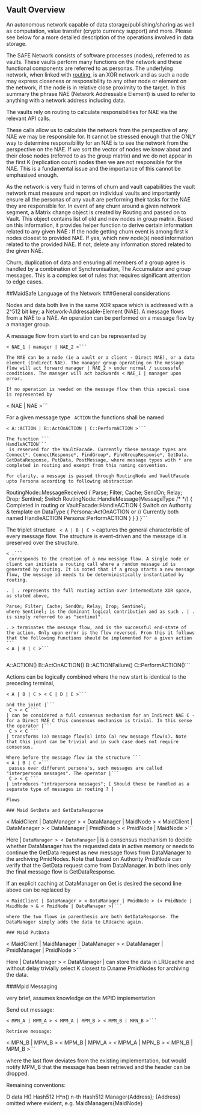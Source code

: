 ## Vault Overview

An autonomous network capable of data storage/publishing/sharing as well as computation, value transfer (crypto currency support) and more. Please see below for a more detailed description of the operations involved in data storage.

The SAFE Network consists of software processes (nodes), referred to as vaults. These vaults perform many functions on the network and these functional components are referred to as personas. The underlying network, when linked with [routing](https://github.com/maidsafe/MaidSafe-Routing), is an XOR network and as such a node may express closeness or responsibility to any other node or element on the network, if the node is in relative close proximity to the target. In this summary the phrase NAE (Network Addressable Element) is used to refer to anything with a network address including data.

The vaults rely on routing to calculate responsibilities for NAE via the relevant API calls.

These calls allow us to calculate the network from the perspective of any NAE we may be responsible for. It cannot be stressed enough that the ONLY way to determine responsibility for an NAE is to see the network from the perspective on the NAE. If we sort the vector of nodes we know about and their close nodes (referred to as the group matrix) and we do not appear in the first K (replication count) nodes then we are not responsible for the NAE. This is a fundamental issue and the importance of this cannot be emphasised enough.

As the network is very fluid in terms of churn and vault capabilities the vault network must measure and report on individual vaults and importantly ensure all the personas of any vault are performing their tasks for the NAE they are responsible for. In event of any churn around a given network segment, a Matrix change object is created by Routing and passed on to Vault. This object contains list of old and new nodes in group matrix. Based on this information, it provides helper function to derive certain information related to any given NAE : If the node getting churn event is among first k nodes closest to provided NAE. If yes, which new node(s) need information related to the provided NAE. If not, delete any information stored related to the given NAE.

Churn, duplication of data and ensuring all members of a group agree is handled by a combination of Synchronisation, The Accumulator and group messages. This is a complex set of rules that requires significant attention to edge cases.

##MaidSafe Language of the Network
###General considerations

Nodes and data both live in the same XOR space which is addressed with a 2^512 bit key; a Network-Addressable-Element (NAE). A message flows from a NAE to a NAE. An operation can be performed on a message flow by a manager group.

A message flow from start to end can be represented by

```
< NAE_1 | manager | NAE_2 >```

The NAE can be a node (ie a vault or a client - Direct NAE), or a data element (Indirect NAE). The manager group operating on the message flow will act forward manager | NAE_2 > under normal / successful conditions. The manager will act backwards < NAE_1 | manager upon error.

If no operation is needed on the message flow then this special case is represented by

```
< NAE | NAE >```

For a given message type ```
ACTION```
 the functions shall be named

```
< A::ACTION | B::ActOnACTION | C::PerformACTION >```

The function ```
HandleACTION```
 is reserved for the VaultFacade. Currently these message types are Connect*, ConnectResponse*, FindGroup*, FindGroupResponse*, GetData, GetDataResponse, PutData, PostMessage, where message types with * are completed in routing and exempt from this naming convention.

For clarity, a message is passed through RoutingNode and VaultFacade upto Persona according to following abstraction

```
RoutingNode::MessageReceived {
  Parse; Filter; Cache; SendOn; Relay; Drop; Sentinel;
  Switch RoutingNode::HandleMessage(MessageType /* */) {
    Completed in routing or
    VaultFacade::HandleACTION {
      Switch on Authority & template on DataType {
        Persona::ActOnACTION or  // Currently both named HandleACTION
        Persona::PerformACTION
      }
    }
  }
}```

The triplet structure ```
< A | B | C >```
 captures the general characteristic of every message flow. The structure is event-driven and the message id is preserved over the structure.

```
< .```
 corresponds to the creation of a new message flow. A single node or client can initiate a routing call where a random message id is generated by routing. It is noted that if a group starts a new message flow, the message id needs to be deterministically instantiated by routing.

. | . represents the full routing action over intermediate XOR space, as stated above,

Parse; Filter; Cache; SendOn; Relay; Drop; Sentinel;
where Sentinel; is the dominant logical contribution and as such . | . is simply referred to as "sentinel".

. > terminates the message flow, and is the successful end-state of the action. Only upon error is the flow reversed. From this it follows that the following functions should be implemented for a given action ```
< A | B | C >```


```
A::ACTION()
B::ActOnACTION()
B::ACTIONFailure()
C::PerformACTION()```

Actions can be logically combined where the new start is identical to the preceding terminal,

```
< A | B | C > < C | D | E >```

and the joint |```
 C > < C ```
| can be considered a full consensus mechanism for an Indirect NAE C - for a Direct NAE C this consensus mechanism is trivial. In this sense the operator |```
 C > < C ```
| transforms (a) message flow(s) into (a) new message flow(s). Note that this joint can be trivial and in such case does not require consensus.

Where before the message flow in the structure ```
< A | B | C >```
 passes over different persona's, such messages are called "interpersona messages". The operator |```
 C > < C ```
| introduces "intrapersona messages"; [ Should these be handled as a separate type of messages in routing ? ]

Flows

### Maid GetData and GetDataResponse

```
< MaidClient | DataManager > < DataManager | MaidNode >
< MaidClient | DataManager > < DataManager | PmidNode > < PmidNode | MaidNode >```

Here | ```
DataManager > < DataManager ```
| is a consensus mechanism to decide whether DataManager has the requested data in active memory or needs to continue the GetData request as new message flows from DataManager to the archiving PmidNodes. Note that based on Authority PmidNode can verify that the GetData request came from DataManager. In both lines only the final message flow is GetDataResponse.

If an explicit caching at DataManager on Get is desired the second line above can be replaced by

```
< MaidClient | DataManager > < DataManager | PmidNode > (< PmidNode | MaidNode > & < PmidNode | DataManager >)```

where the two flows in parenthesis are both GetDataResponse. The DataManager simply adds the data to LRUcache again.

### Maid PutData

```
< MaidClient | MaidManager | DataManager > < DataManager | PmidManager | PmidNode >```

Here | DataManager > < DataManager | can store the data in LRUcache and without delay trivially select K closest to D.name PmidNodes for archiving the data.

###Mpid Messaging

very brief, assumes knowledge on the MPID implementation

Send out message:

```
< MPN_A | MPM_A > < MPM_A | MPM_B > < MPM_B | MPN_B >```

Retrieve message:

```
< MPN_B | MPM_B > < MPM_B | MPM_A > < MPM_A | MPN_B > < MPN_B | MPM_B >```

where the last flow deviates from the existing implementation, but would notify MPM_B that the message has been retrieved and the header can be dropped.

Remaining conventions:

D      data
H()    Hash512
H^n()  n-th Hash512
Manager{Address};
       {Address} omitted where evident,
       e.g. MaidManagers{MaidNode}